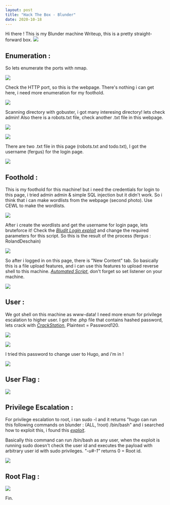 ```yaml
---
layout: post
title: "Hack The Box - Blunder"
date: 2020-10-18
---
```

Hi there ! This is my Blunder machine Writeup, this is a pretty straight-forward box.
![](/image/blunder/blunder.png)

## Enumeration : 
So lets enumerate the ports with nmap. 

![](/image/blunder/nmap.png)


Check the HTTP port, so this is the webpage. There's nothing i can get here, i need more enumeration for my foothold.

![](/image/blunder/web.png)

Scanning directory with gobuster, i got many interesing directory! lets check admin! Also there is a robots.txt file, check another .txt file in this webpage.

![](/image/blunder/gobuster.png)

![](/image/blunder/fuzz.png)

There are two .txt file in this page (robots.txt and todo.txt), I got the username (fergus) for the login page.

![](/image/blunder/todo.png) 

## Foothold :

This is my foothold for this machine! but i need the credentials for login to this page, i tried admin admin & simple SQL injection but it didn't work. So i think that i can make wordlists from the webpage (second photo). Use CEWL to make the wordlists.

![](/image/blunder/login.png)

After i create the wordlists and get the username for login page, lets bruteforce it! Check the *[Bludit Login exploit](https://www.exploit-db.com/exploits/48746)* and change the required parameters for this script. So this is the result of the process (fergus : RolandDeschain)

![](/image/blunder/brute.png)

So after i logged in on this page, there is "New Content" tab. So basically this is a file upload features, and i can use this features to upload reverse shell to this machine. *[Automated Script](https://github.com/cybervaca/CVE-2019-16113)*, don't forget so set listener on your machine.

![](/image/blunder/shell.png)

## User :

We got shell on this machine as www-data! I need more enum for privilege escalation to higher user. I got the .php file that contains hashed password, lets crack with *[CrackStation](https://crackstation.net/)*, Plaintext = Password120.

![](/image/blunder/usersPhp.png)

![](/image/blunder/crackStation.png)

I tried this password to change user to Hugo, and i'm in !

![](/image/blunder/hugoShell.png)


## User Flag :

![](/image/blunder/userFlag.png)

## Privilege Escalation :

For privilege escalation to root, i ran sudo -l and it returns "hugo can run this following commands on blunder : (ALL, !root) /bin/bash" and i searched how to exploit this, i found this *[exploit](https://www.exploitdb.com/exploits/47502)*. 

Basically this command  can run /bin/bash as any user, when the exploit is running sudo doesn't check the user id and executes the payload with arbitrary user id with sudo privileges.
*"-u#-1"* returns 0 = Root id.

![](/image/blunder/privEsc.png)

## Root Flag :

![](/image/blunder/rootFlag.png)

Fin.




